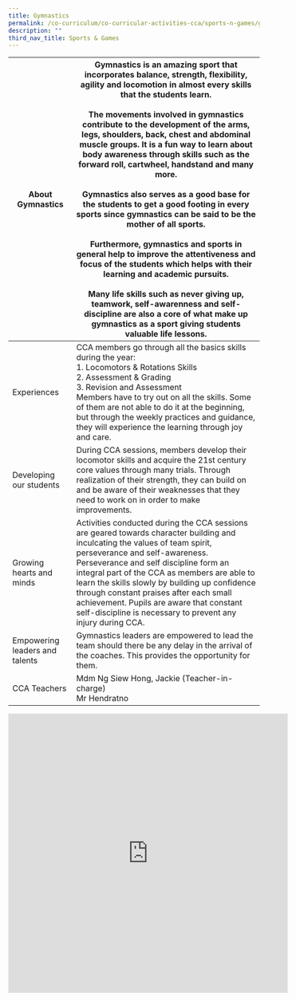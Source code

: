 ```yaml
---
title: Gymnastics
permalink: /co-curriculum/co-curricular-activities-cca/sports-n-games/gymnastics/
description: ""
third_nav_title: Sports & Games
---
```

<table class="tg">
<thead>
  <tr>
    <th class="tg-dafn">About Gymnastics</th>
    <th class="tg-u05r">Gymnastics is an amazing sport that incorporates balance, strength, flexibility, agility and locomotion in almost every skills that the students learn. <br><br>The movements involved in gymnastics contribute to the development of the arms, legs, shoulders, back, chest and abdominal muscle groups.  It is a fun way to learn about body awareness through skills such as the forward roll, cartwheel, handstand and many more.<br><br>Gymnastics also serves as a good base for the students to get a good footing in every sports since gymnastics can be said to be the mother of all sports.<br><br>Furthermore, gymnastics and sports in general help to improve the attentiveness and focus of the students which helps with their learning and academic pursuits.<br><br>Many life skills such as never giving up, teamwork, self-awarenness and self-discipline are also a core of what make up gymnastics as a sport giving students valuable life lessons.</th>
  </tr>
</thead>
<tbody>
  <tr>
    <td class="tg-dafn">Experiences</td>
    <td class="tg-u05r">CCA members go through all the basics skills during the year:<br>1.       Locomotors &amp; Rotations Skills<br>2.       Assessment &amp; Grading<br>3.       Revision and Assessment <br>Members have to try out on all the skills.  Some of them are not able to do it at the beginning, but through the weekly practices and guidance, they will experience the learning through joy and care. </td>
  </tr>
  <tr>
    <td class="tg-dafn">Developing our students</td>
    <td class="tg-u05r">During CCA sessions, members develop their locomotor skills and acquire the 21st century core values through many trials. Through realization of their strength, they can build on and be aware of their weaknesses that they need to work on in order to make improvements.</td>
  </tr>
  <tr>
    <td class="tg-dafn">Growing hearts and minds</td>
    <td class="tg-u05r">Activities conducted during the CCA sessions are geared towards character building and inculcating the values of team spirit, perseverance and self-awareness. <br>Perseverance and self discipline form an integral part of the CCA as members are able to learn the skills slowly by building up confidence through constant praises after each small achievement.   Pupils are aware that constant self-discipline is necessary to prevent any injury during CCA. </td>
  </tr>
  <tr>
    <td class="tg-dafn">Empowering leaders and talents</td>
    <td class="tg-u05r">Gymnastics leaders are empowered to lead the team should there be any delay in the arrival of the coaches. This provides the opportunity for them.</td>
  </tr>
  <tr>
    <td class="tg-dafn">CCA Teachers</td>
    <td class="tg-u05r">Mdm Ng Siew Hong, Jackie (Teacher-in-charge) <br>Mr Hendratno</td>
  </tr>
</tbody>
</table>

<iframe allowfullscreen="true" height="560" width="560" frameborder="0" src="https://docs.google.com/presentation/d/e/2PACX-1vR90DZEQp8LD9_fJeErIGQFkp6DAe7q9Ktz9fyuE6nhhLqdJoDMUcye3VkCvxZ_YF_JQ6ygy2iuBpbb/embed?start=true&amp;loop=true&amp;delayms=3000"></iframe>